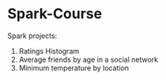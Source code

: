 # Spark-Course
Spark projects:

1. Ratings Histogram
2. Average friends by age in a social network
3. Minimum temperature by location
